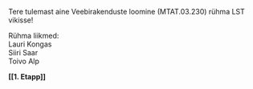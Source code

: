 Tere tulemast aine Veebirakenduste loomine (MTAT.03.230) rühma LST vikisse! 
  
Rühma liikmed:  
Lauri Kongas  
Siiri Saar  
Toivo Alp  

  
**[[1. Etapp]]**
  

